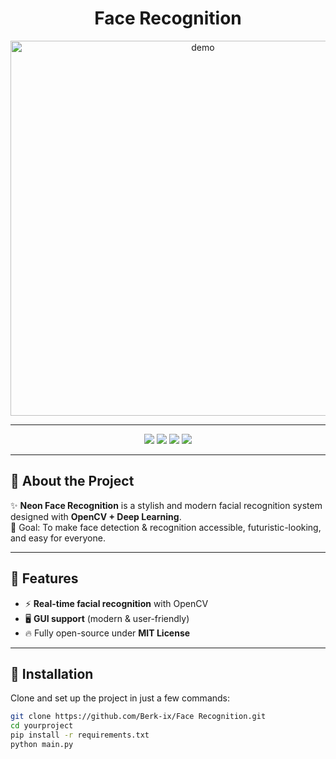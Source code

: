 <h1 align="center">Face Recognition</h1>

<p align="center">
  <img src="https://files.catbox.moe/45eo9i.png" alt="demo" width="600">
</p>

---

<p align="center">
  <img src="https://img.shields.io/badge/License-MIT-ff007f?style=for-the-badge&logo=github" />
  <img src="https://img.shields.io/badge/Python-3.9+-00ffff?style=for-the-badge&logo=python" />
  <img src="https://img.shields.io/badge/OpenCV-Deep%20Learning-purple?style=for-the-badge&logo=opencv" />
  <img src="https://img.shields.io/badge/Contributions-Welcome-39ff14?style=for-the-badge&logo=github" />
</p>

---

## 🌌 About the Project
✨ **Neon Face Recognition** is a stylish and modern facial recognition system designed with **OpenCV + Deep Learning**.  
🎯 Goal: To make face detection & recognition accessible, futuristic-looking, and easy for everyone.  

---

## 🚀 Features
- ⚡ **Real-time facial recognition** with OpenCV  
- 🖥 **GUI support** (modern & user-friendly)  
- 🔥 Fully open-source under **MIT License**  

---

## 🔧 Installation
Clone and set up the project in just a few commands:

```bash
git clone https://github.com/Berk-ix/Face Recognition.git
cd yourproject
pip install -r requirements.txt
python main.py
